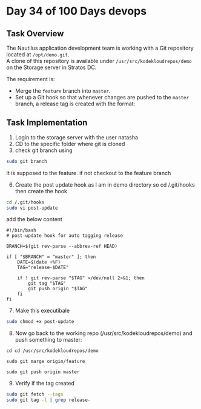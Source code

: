 # Day 34 of 100 Days devops

## Task Overview
The Nautilus application development team is working with a Git repository located at `/opt/demo.git`.  
A clone of this repository is available under `/usr/src/kodekloudrepos/demo` on the Storage server in Stratos DC.  

The requirement is:
- Merge the `feature` branch into `master`.
- Set up a Git hook so that whenever changes are pushed to the `master` branch, a release tag is created with the format:

## Task Implementation
1. Login to the storage server with the user natasha
2. CD to the specific folder where git is cloned
3. check git branch using
```bash 
sudo git branch
```
It is supposed to the feature. if not checkout to the feature branch


6. Create the post update hook
as I am in demo directory so cd /.git/hooks
then create the hook
```bash
cd /.git/hooks
sudo vi post-update
```
add the below content
```
#!/bin/bash
# post-update hook for auto tagging release

BRANCH=$(git rev-parse --abbrev-ref HEAD)

if [ "$BRANCH" = "master" ]; then
    DATE=$(date +%F)
    TAG="release-$DATE"

    if ! git rev-parse "$TAG" >/dev/null 2>&1; then
        git tag "$TAG"
        git push origin "$TAG"
    fi
fi

```

7. Make this executibale
```bash 
sudo chmod +x post-update
```

8. Now go back to the working repo (/usr/src/kodekloudrepos/demo) and push something to master:
```
cd cd /usr/src/kodekloudrepos/demo

sudo git marge origin/feature

sudo git push origin master

```


9. Verify if the tag created
```bash
sudo git fetch --tags
sudo git tag -l | grep release-
```
